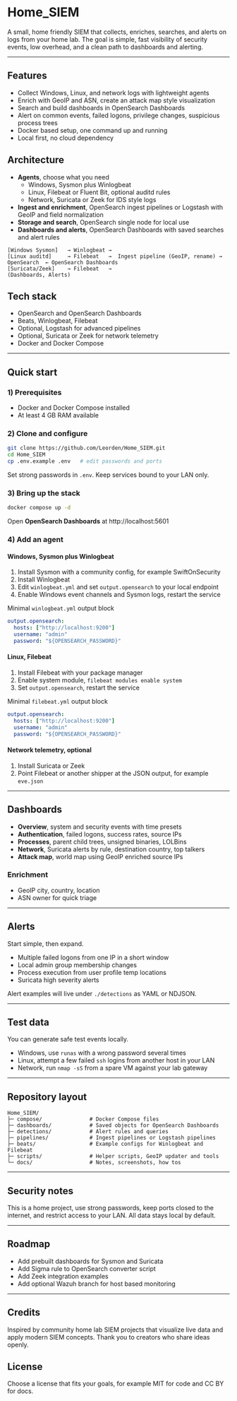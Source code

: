 # Home_SIEM

A small, home friendly SIEM that collects, enriches, searches, and alerts on logs from your home lab. The goal is simple, fast visibility of security events, low overhead, and a clean path to dashboards and alerting.

---

##  Features
- Collect Windows, Linux, and network logs with lightweight agents
- Enrich with GeoIP and ASN, create an attack map style visualization
- Search and build dashboards in OpenSearch Dashboards
- Alert on common events, failed logons, privilege changes, suspicious process trees
- Docker based setup, one command up and running
- Local first, no cloud dependency

##  Architecture
- **Agents**, choose what you need
  - Windows, Sysmon plus Winlogbeat
  - Linux, Filebeat or Fluent Bit, optional auditd rules
  - Network, Suricata or Zeek for IDS style logs
- **Ingest and enrichment**, OpenSearch ingest pipelines or Logstash with GeoIP and field normalization
- **Storage and search**, OpenSearch single node for local use
- **Dashboards and alerts**, OpenSearch Dashboards with saved searches and alert rules

```
[Windows Sysmon]   → Winlogbeat →
[Linux auditd]     → Filebeat   →  Ingest pipeline (GeoIP, rename) →  OpenSearch  ← OpenSearch Dashboards
[Suricata/Zeek]    → Filebeat   →                                                    (Dashboards, Alerts)
```

##  Tech stack
- OpenSearch and OpenSearch Dashboards
- Beats, Winlogbeat, Filebeat
- Optional, Logstash for advanced pipelines
- Optional, Suricata or Zeek for network telemetry
- Docker and Docker Compose

---

##  Quick start
### 1) Prerequisites
- Docker and Docker Compose installed
- At least 4 GB RAM available

### 2) Clone and configure
```bash
git clone https://github.com/Leorden/Home_SIEM.git
cd Home_SIEM
cp .env.example .env   # edit passwords and ports
```
Set strong passwords in `.env`. Keep services bound to your LAN only.

### 3) Bring up the stack
```bash
docker compose up -d
```

Open **OpenSearch Dashboards** at http://localhost:5601

### 4) Add an agent

#### Windows, Sysmon plus Winlogbeat
1. Install Sysmon with a community config, for example SwiftOnSecurity
2. Install Winlogbeat
3. Edit `winlogbeat.yml` and set `output.opensearch` to your local endpoint
4. Enable Windows event channels and Sysmon logs, restart the service

Minimal `winlogbeat.yml` output block
```yaml
output.opensearch:
  hosts: ["http://localhost:9200"]
  username: "admin"
  password: "${OPENSEARCH_PASSWORD}"
```

#### Linux, Filebeat
1. Install Filebeat with your package manager
2. Enable system module, `filebeat modules enable system`
3. Set `output.opensearch`, restart the service

Minimal `filebeat.yml` output block
```yaml
output.opensearch:
  hosts: ["http://localhost:9200"]
  username: "admin"
  password: "${OPENSEARCH_PASSWORD}"
```

#### Network telemetry, optional
1. Install Suricata or Zeek
2. Point Filebeat or another shipper at the JSON output, for example `eve.json`

---

##  Dashboards
- **Overview**, system and security events with time presets
- **Authentication**, failed logons, success rates, source IPs
- **Processes**, parent child trees, unsigned binaries, LOLBins
- **Network**, Suricata alerts by rule, destination country, top talkers
- **Attack map**, world map using GeoIP enriched source IPs

### Enrichment
- GeoIP city, country, location
- ASN owner for quick triage

---

##  Alerts
Start simple, then expand.
- Multiple failed logons from one IP in a short window
- Local admin group membership changes
- Process execution from user profile temp locations
- Suricata high severity alerts

Alert examples will live under `./detections` as YAML or NDJSON.

---

##  Test data
You can generate safe test events locally.
- Windows, use `runas` with a wrong password several times
- Linux, attempt a few failed `ssh` logins from another host in your LAN
- Network, run `nmap -sS` from a spare VM against your lab gateway

---

##  Repository layout
```
Home_SIEM/
├─ compose/               # Docker Compose files
├─ dashboards/            # Saved objects for OpenSearch Dashboards
├─ detections/            # Alert rules and queries
├─ pipelines/             # Ingest pipelines or Logstash pipelines
├─ beats/                 # Example configs for Winlogbeat and Filebeat
├─ scripts/               # Helper scripts, GeoIP updater and tools
└─ docs/                  # Notes, screenshots, how tos
```

---

##  Security notes
This is a home project, use strong passwords, keep ports closed to the internet, and restrict access to your LAN. All data stays local by default.

---

##  Roadmap
- Add prebuilt dashboards for Sysmon and Suricata
- Add Sigma rule to OpenSearch converter script
- Add Zeek integration examples
- Add optional Wazuh branch for host based monitoring

---

##  Credits
Inspired by community home lab SIEM projects that visualize live data and apply modern SIEM concepts. Thank you to creators who share ideas openly.

## License
Choose a license that fits your goals, for example MIT for code and CC BY for docs.

